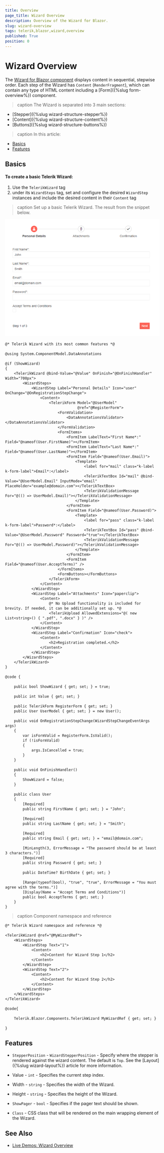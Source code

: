 ```yaml
---
title: Overview
page_title: Wizard Overview
description: Overview of the Wizard for Blazor.
slug: wizard-overview
tags: telerik,blazor,wizard,overview
published: True
position: 0
---
```


# Wizard Overview

The <a href = "https://www.telerik.com/blazor-ui/wizard" target="_blank">Wizard for Blazor component</a> displays content in sequential, stepwise order. Each step of the Wizard has `Content` (`RenderFragment`), which can contain any type of HTML content including a [Form]({%slug form-overview%}) component.

>caption The Wizard is separated into 3 main sections:
* [Stepper]({%slug wizard-structure-stepper%})
* [Content]({%slug wizard-structure-content%})
* [Buttons]({%slug wizard-structure-buttons%})

>caption In this article:

* [Basics](#basics)
* [Features](#features)

## Basics

#### To create a basic Telerik Wizard:

1. Use the `TelerikWizard` tag
1. under its `WizardSteps` tag, set and configure the desired `WizardStep` instances and include the desired content in their `Content` tag

>caption Set up a basic Telerik Wizard. The result from the snippet below.

![Basic Wizard](images/basic-wizard-example.png)

````CSHTML
@* Telerik Wizard with its most common features *@

@using System.ComponentModel.DataAnnotations

@if (ShowWizard)
{
    <TelerikWizard @bind-Value="@Value" OnFinish="@OnFinishHandler" Width="700px">
        <WizardSteps>
            <WizardStep Label="Personal Details" Icon="user" OnChange="@OnRegistrationStepChange">
                <Content>
                    <TelerikForm Model="@UserModel"
                                 @ref="@RegisterForm">
                        <FormValidation>
                            <DataAnnotationsValidator></DataAnnotationsValidator>
                        </FormValidation>
                        <FormItems>
                            <FormItem LabelText="First Name*:" Field="@nameof(User.FirstName)"></FormItem>
                            <FormItem LabelText="Last Name*:" Field="@nameof(User.LastName)"></FormItem>
                            <FormItem Field="@nameof(User.Email)">
                                <Template>
                                    <label for="mail" class="k-label k-form-label">Email*:</label>
                                    <TelerikTextBox Id="mail" @bind-Value="@UserModel.Email" InputMode="email" PlaceHolder="example@domain.com"></TelerikTextBox>
                                    <TelerikValidationMessage For="@(() => UserModel.Email)"></TelerikValidationMessage>
                                </Template>
                            </FormItem>
                            <FormItem Field="@nameof(User.Password)">
                                <Template>
                                    <label for="pass" class="k-label k-form-label">Password*:</label>
                                    <TelerikTextBox Id="pass" @bind-Value="@UserModel.Password" Password="true"></TelerikTextBox>
                                    <TelerikValidationMessage For="@(() => UserModel.Password)"></TelerikValidationMessage>
                                </Template>
                            </FormItem>
                            <FormItem Field="@nameof(User.AcceptTerms)" />
                        </FormItems>
                        <FormButtons></FormButtons>
                    </TelerikForm>
                </Content>
            </WizardStep>
            <WizardStep Label="Attachments" Icon="paperclip">
                <Content>
                    @* No Upload functionality is included for brevity. If needed, it can be additionally set up. *@
                    <TelerikUpload AllowedExtensions="@( new List<string>() { ".pdf", ".docx" } )" />
                </Content>
            </WizardStep>
            <WizardStep Label="Confirmation" Icon="check">
                <Content>
                    <h2>Registration completed.</h2>
                </Content>
            </WizardStep>
        </WizardSteps>
    </TelerikWizard>
}

@code {

    public bool ShowWizard { get; set; } = true;

    public int Value { get; set; }

    public TelerikForm RegisterForm { get; set; }
    public User UserModel { get; set; } = new User();

    public void OnRegistrationStepChange(WizardStepChangeEventArgs args)
    {
        var isFormValid = RegisterForm.IsValid();
        if (!isFormValid)
        {
            args.IsCancelled = true;
        }
    }

    public void OnFinishHandler()
    {
        ShowWizard = false;
    }

    public class User
    {
        [Required]
        public string FirstName { get; set; } = "John";

        [Required]
        public string LastName { get; set; } = "Smith";

        [Required]
        public string Email { get; set; } = "email@domain.com";

        [MinLength(3, ErrorMessage = "The password should be at least 3 characters.")]
        [Required]
        public string Password { get; set; }

        public DateTime? BirthDate { get; set; }

        [Range(typeof(bool), "true", "true", ErrorMessage = "You must agree with the terms.")]
        [Display(Name = "Accept Terms and Conditions")]
        public bool AcceptTerms { get; set; }
    }
}
````


>caption Component namespace and reference

````CSHTMl
@* Telerik Wizard namespace and reference *@

<TelerikWizard @ref="@MyWizardRef">
    <WizardSteps>
        <WizardStep Text="1">
            <Content>
                <h2>Content for Wizard Step 1</h2>
            </Content>
        </WizardStep>
        <WizardStep Text="2">
            <Content>
                <h2>Content for Wizard Step 2</h2>
            </Content>
        </WizardStep>
    </WizardSteps>
</TelerikWizard>

@code{

    Telerik.Blazor.Components.TelerikWizard MyWizardRef { get; set; }

}
````


## Features

* `StepperPosition` - `WizardStepperPosition` - Specify where the stepper is rendered against the wizard content. The default is `Top`. See the [Layout]({%slug wizard-layout%}) article for more information.

* Value - `int` - Specifies the current step index.

* Width - `string` - Specifies the width of the Wizard.

* Height - `string` - Specifies the height of the Wizard.

* `ShowPager` - `bool` - Specifies if the pager text should be shown.

* `Class` - CSS class that will be rendered on the main wrapping element of the Wizard.

## See Also

  * [Live Demos: Wizard Overview](https://demos.telerik.com/blazor-ui/wizard/overview)
